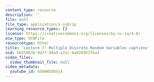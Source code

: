 ```yaml
---
content_type: resource
description: ''
file: null
file_type: application/x-subrip
learning_resource_types: []
license: https://creativecommons.org/licenses/by-nc-sa/4.0/
ocw_type: OCWFile
resourcetype: Other
title: 'Lecture 7: Multiple Discrete Random Variables captions'
uid: 5b55863b-9a77-48a9-a31c-ba8269b2fba3
video_files:
  video_thumbnail_file: null
video_metadata:
  youtube_id: EObHWIEKGjA
---
```

